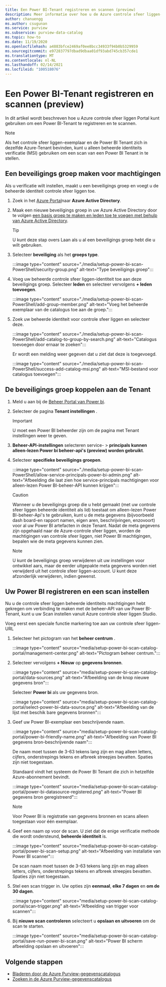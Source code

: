 ```yaml
---
title: Een Power BI-Tenant registreren en scannen (preview)
description: Meer informatie over hoe u de Azure controle sfeer liggen-Portal kunt gebruiken om een Power BI-Tenant te registreren en te scannen.
author: chanuengg
ms.author: csugunan
ms.service: purview
ms.subservice: purview-data-catalog
ms.topic: how-to
ms.date: 11/19/2020
ms.openlocfilehash: a4883bfce2469af0ee8bcc34933f94b0b5329959
ms.sourcegitcommit: e972837797dbad9dbaa01df93abd745cb357cde1
ms.translationtype: MT
ms.contentlocale: nl-NL
ms.lasthandoff: 02/14/2021
ms.locfileid: "100518076"
---
```

# <a name="register-and-scan-a-power-bi-tenant-preview"></a>Een Power BI-Tenant registreren en scannen (preview)

In dit artikel wordt beschreven hoe u Azure controle sfeer liggen Portal kunt gebruiken om een Power BI-Tenant te registreren en te scannen.

> [!Note]
> Als het controle sfeer liggen-exemplaar en de Power BI Tenant zich in dezelfde Azure-Tenant bevinden, kunt u alleen beheerde identiteits verificatie (MSI) gebruiken om een scan van een Power BI Tenant in te stellen. 

## <a name="create-a-security-group-for-permissions"></a>Een beveiligings groep maken voor machtigingen

Als u verificatie wilt instellen, maakt u een beveiligings groep en voegt u de beheerde identiteit controle sfeer liggen toe.

1. Zoek in het [Azure Portal](https://portal.azure.com)naar **Azure Active Directory**.
1. Maak een nieuwe beveiligings groep in uw Azure Active Directory door te volgen [een basis groep te maken en leden toe te voegen met behulp van Azure Active Directory](../active-directory/fundamentals/active-directory-groups-create-azure-portal.md).

    > [!Tip]
    > U kunt deze stap overs Laan als u al een beveiligings groep hebt die u wilt gebruiken.

1. Selecteer **beveiliging** als het **groeps type**.

    :::image type="content" source="./media/setup-power-bi-scan-PowerShell/security-group.png" alt-text="Type beveiligings groep":::

1. Voeg uw beheerde controle sfeer liggen-identiteit toe aan deze beveiligings groep. Selecteer **leden** en selecteer vervolgens **+ leden toevoegen**.

    :::image type="content" source="./media/setup-power-bi-scan-PowerShell/add-group-member.png" alt-text="Voeg het beheerde exemplaar van de catalogus toe aan de groep.":::

1. Zoek uw beheerde identiteit voor controle sfeer liggen en selecteer deze.

    :::image type="content" source="./media/setup-power-bi-scan-PowerShell/add-catalog-to-group-by-search.png" alt-text="Catalogus toevoegen door ernaar te zoeken":::

    Er wordt een melding weer gegeven dat u ziet dat deze is toegevoegd.

    :::image type="content" source="./media/setup-power-bi-scan-PowerShell/success-add-catalog-msi.png" alt-text="MSI-bestand voor catalogus toevoegen":::

## <a name="associate-the-security-group-with-the-tenant"></a>De beveiligings groep koppelen aan de Tenant

1. Meld u aan bij de [Beheer Portal van Power bi](https://app.powerbi.com/admin-portal/tenantSettings).
1. Selecteer de pagina **Tenant instellingen** .

    > [!Important]
    > U moet een Power BI beheerder zijn om de pagina met Tenant instellingen weer te geven.

1. **Beheer-API-instellingen** selecteren service-  >  **principals kunnen alleen-lezen Power bi beheer-api's (preview) worden gebruikt**.
1. Selecteer **specifieke beveiligings groepen**.

    :::image type="content" source="./media/setup-power-bi-scan-PowerShell/allow-service-principals-power-bi-admin.png" alt-text="Afbeelding die laat zien hoe service-principals machtigingen voor alleen-lezen Power BI-beheer-API kunnen krijgen":::

    > [!Caution]
    > Wanneer u de beveiligings groep die u hebt gemaakt (met uw controle sfeer liggen beheerde identiteit als lid) toestaat om alleen-lezen Power BI-beheer-Api's te gebruiken, kunt u de meta gegevens (bijvoorbeeld dash board-en rapport namen, eigen aren, beschrijvingen, enzovoort) voor al uw Power BI artefacten in deze Tenant. Nadat de meta gegevens zijn opgehaald naar de Azure-controle sfeer liggen, worden de machtigingen van controle sfeer liggen, niet Power BI machtigingen, bepalen wie de meta gegevens kunnen zien.

    > [!Note]
    > U kunt de beveiligings groep verwijderen uit uw instellingen voor ontwikkel aars, maar de eerder uitgepakte meta gegevens worden niet verwijderd uit het controle sfeer liggen-account. U kunt deze afzonderlijk verwijderen, indien gewenst.

## <a name="register-your-power-bi-and-set-up-a-scan"></a>Uw Power BI registreren en een scan instellen

Nu u de controle sfeer liggen beheerde identiteits machtigingen hebt gekregen om verbinding te maken met de beheer-API van uw Power BI-Tenant, kunt u uw Scan instellen vanuit Azure controle sfeer liggen Studio.

Voeg eerst een speciale functie markering toe aan uw controle sfeer liggen-URL 

1. Selecteer het pictogram van het **beheer centrum** .

    :::image type="content" source="media/setup-power-bi-scan-catalog-portal/management-center.png" alt-text="Pictogram beheer centrum.":::

1. Selecteer vervolgens **+ Nieuw** op **gegevens bronnen**.

    :::image type="content" source="media/setup-power-bi-scan-catalog-portal/data-sources.png" alt-text="Afbeelding van de knop nieuwe gegevens bron":::

    Selecteer **Power bi** als uw gegevens bron.

    :::image type="content" source="media/setup-power-bi-scan-catalog-portal/select-power-bi-data-source.png" alt-text="Afbeelding van de lijst met beschik bare gegevens bronnen":::

3. Geef uw Power BI-exemplaar een beschrijvende naam.

    :::image type="content" source="media/setup-power-bi-scan-catalog-portal/power-bi-friendly-name.png" alt-text="Afbeelding van Power BI gegevens bron-beschrijvende naam":::

    De naam moet tussen de 3-63 tekens lang zijn en mag alleen letters, cijfers, onderstrepings tekens en afbreek streepjes bevatten.  Spaties zijn niet toegestaan.

    Standaard vindt het systeem de Power BI Tenant die zich in hetzelfde Azure-abonnement bevindt.

    :::image type="content" source="media/setup-power-bi-scan-catalog-portal/power-bi-datasource-registered.png" alt-text="Power BI gegevens bron geregistreerd":::

    > [!Note]
    > Voor Power BI is registratie van gegevens bronnen en scans alleen toegestaan voor één exemplaar.


4. Geef een naam op voor de scan. U ziet dat de enige verificatie methode die wordt ondersteund, **beheerde identiteit** is.

    :::image type="content" source="media/setup-power-bi-scan-catalog-portal/power-bi-scan-setup.png" alt-text="Afbeelding van installatie van Power BI scanner":::

    De scan naam moet tussen de 3-63 tekens lang zijn en mag alleen letters, cijfers, onderstrepings tekens en afbreek streepjes bevatten.  Spaties zijn niet toegestaan.

5. Stel een scan trigger in. Uw opties zijn **eenmaal**, **elke 7 dagen** en **om de 30 dagen**.

    :::image type="content" source="media/setup-power-bi-scan-catalog-portal/scan-trigger.png" alt-text="Afbeelding van trigger voor scannen":::

6. Bij **nieuwe scan controleren** selecteert u **opslaan en uitvoeren** om de scan te starten.

    :::image type="content" source="media/setup-power-bi-scan-catalog-portal/save-run-power-bi-scan.png" alt-text="Power BI scherm afbeelding opslaan en uitvoeren":::

## <a name="next-steps"></a>Volgende stappen

- [Bladeren door de Azure Purview-gegevenscatalogus](how-to-browse-catalog.md)
- [Zoeken in de Azure Purview-gegevenscatalogus](how-to-search-catalog.md)
